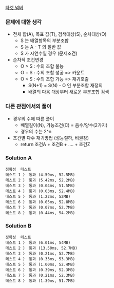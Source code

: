 [타겟 넘버](https://programmers.co.kr/learn/courses/30/lessons/43165)

### 문제에 대한 생각
- 전체 합(A), 목표 값(T), 검색대상(S), 순차대상(O)
    - S 는 배열항목의 부분조합
    - S 는 A - T 의 절반 값
    - S 가 자연수일 경우 (문제조건)
- 순차적 조건변경
    - O > S : 수의 조합 불능
    - O = S : 수의 조합 성공 => 카운트
    - O < S : 수의 조합 가능 => 재귀호출
        - S(N+1) = S(N) - O 인 부분조합 재정의
        - 배열의 다음 대상부터 새로운 부분조합 검색

### 다른 관점에서의 풀이
- 경우의 수에 따른 풀이
    - 배열길이(N), 가능조건(C) = 음수/양수(2가지)
    - 경우의 수는 2^n
- 조건별 다수 재귀방법 (성능절하, 비권장)
    - return 조건A + 조건B + .... + 조건Z
    


### Solution A
```
정확성  테스트
테스트 1 〉	통과 (4.59ms, 52.5MB)
테스트 2 〉	통과 (5.42ms, 52.2MB)
테스트 3 〉	통과 (0.04ms, 51.5MB)
테스트 4 〉	통과 (0.03ms, 52.4MB)
테스트 5 〉	통과 (1.22ms, 52MB)
테스트 6 〉	통과 (0.05ms, 52.8MB)
테스트 7 〉	통과 (0.07ms, 52.7MB)
테스트 8 〉	통과 (0.44ms, 54.2MB)
```

### Solution B
```
정확성  테스트
테스트 1 〉	통과 (6.01ms, 54MB)
테스트 2 〉	통과 (13.50ms, 52.7MB)
테스트 3 〉	통과 (0.21ms, 52.7MB)
테스트 4 〉	통과 (0.33ms, 53.3MB)
테스트 5 〉	통과 (1.00ms, 52.4MB)
테스트 6 〉	통과 (0.39ms, 52.3MB)
테스트 7 〉	통과 (0.21ms, 52.3MB)
테스트 8 〉	통과 (1.39ms, 51.7MB)
```
